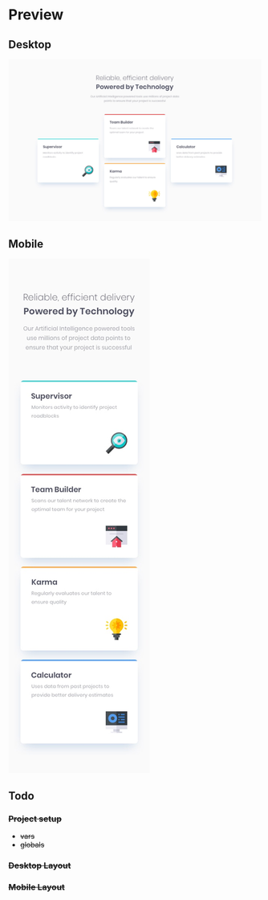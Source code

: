 # Preview

## Desktop

![alt text](design/desktop-design.jpg "desktop preview")

## Mobile

![alt text](design/mobile-design.jpg "mobile preview")

## Todo

### ~~Project setup~~

- ~~vars~~
- ~~globals~~

### ~~Desktop Layout~~

### ~~Mobile Layout~~
